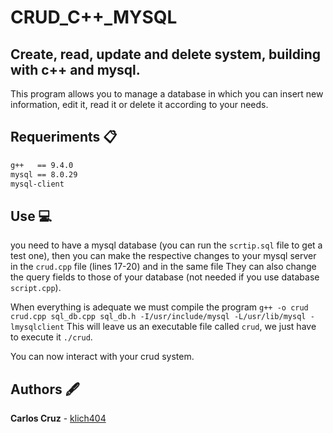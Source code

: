 # CRUD_C++_MYSQL
## Create, read, update and delete system, building with c++ and mysql.
This program allows you to manage a database in which you can insert new information, edit it, read it or delete it according to your needs.

## Requeriments 📋
```sh
g++   == 9.4.0
mysql == 8.0.29
mysql-client
```

## Use 💻
you need to have a mysql database (you can run the `scrtip.sql` file to get a test one), then you can make the respective changes to your mysql server in the `crud.cpp` file (lines 17-20) and in the same file They can also change the query fields to those of your database (not needed if you use database `script.cpp`).

When everything is adequate we must compile the program
`g++ -o crud crud.cpp sql_db.cpp sql_db.h -I/usr/include/mysql -L/usr/lib/mysql -lmysqlclient`
This will leave us an executable file called `crud`, we just have to execute it `./crud`.

You can now interact with your crud system.

## Authors 🖋
**Carlos Cruz** - [klich404](https://github.com/klich404)
